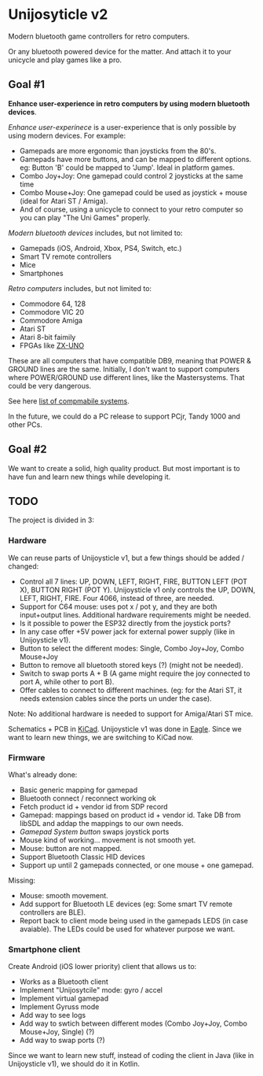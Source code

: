 # Unijosyticle v2

Modern bluetooth game controllers for retro computers.

Or any bluetooth powered device for the matter. And attach it to your unicycle and play games like a pro.

## Goal #1

**Enhance user-experience in retro computers by using modern bluetooth devices**.

*Enhance user-experinece* is a user-experience that is only possible by using modern devices. For example:

-  Gamepads are more ergonomic than joysticks from the 80's.
-  Gamepads have more buttons, and can be mapped to different options. eg: Button 'B' could be mapped to 'Jump'. Ideal in platform games.
-  Combo Joy+Joy: One gamepad could control 2 joysticks at the same time
-  Combo Mouse+Joy: One gamepad could be used as joystick + mouse (ideal for Atari ST / Amiga).
-  And of course, using a unicycle to connect to your retro computer so you can play "The Uni Games" properly.

*Modern bluetooth devices* includes, but not limited to:

-  Gamepads (iOS, Android, Xbox, PS4, Switch, etc.)
-  Smart TV remote controllers
-  Mice
-  Smartphones

*Retro computers* includes, but not limited to:

-  Commodore 64, 128
-  Commodore VIC 20
-  Commodore Amiga
-  Atari ST
-  Atari 8-bit faimily
-  FPGAs like [ZX-UNO](http://zxuno.speccy.org/index_e.shtml)

These are all computers that have compatible DB9, meaning that POWER & GROUND lines are the same.
Initially, I don't want to support computers where POWER/GROUND use different lines, like the Mastersystems.
That could be very dangerous.

See here [list of compmabile systems](http://zxuno.speccy.org/index_e.shtml).

In the future, we could do a PC release to support PCjr, Tandy 1000 and other PCs.

## Goal #2

We want to create a solid, high quality product. But most important is to have fun and learn new things while developing it.

## TODO

The project is divided in 3:

### Hardware

We can reuse parts of Unijoysticle v1, but a few things should be added / changed:

-  Control all 7 lines: UP, DOWN, LEFT, RIGHT, FIRE, BUTTON LEFT (POT X), BUTTON RIGHT (POT Y).
   Unijoysticle v1 only controls the UP, DOWN, LEFT, RIGHT, FIRE. Four 4066, instead of three, are needed.
-  Support for C64 mouse: uses pot x / pot y, and they are both input+output lines.
   Additional hardware requirements might be needed.
-  Is it possible to power the ESP32 directly from the joystick ports?
-  In any case offer +5V power jack for external power supply (like in Unijoysticle v1).
-  Button to select the different modes: Single, Combo Joy+Joy, Combo Mouse+Joy
-  Button to remove all bluetooth stored keys (?) (might not be needed).
-  Switch to swap ports A + B (A game might require the joy connected to port A, while other to port B).
-  Offer cables to connect to different machines. (eg: for the Atari ST, it needs extension cables since the ports un under the case).

Note: No additional hardware is needed to support for Amiga/Atari ST mice.

Schematics + PCB in [KiCad](http://kicad-pcb.org/). Unijoysticle v1 was done in [Eagle](https://www.autodesk.com/products/eagle/overview). Since we want to learn new things, we are switching to KiCad now.


### Firmware

What's already done:

-  Basic generic mapping for gamepad
-  Bluetooth connect / reconnect working ok
-  Fetch product id + vendor id from SDP record
-  Gamepad: mappings based on product id + vendor id. Take DB from libSDL and addap the mappings to our own needs.
-  *Gamepad System button* swaps joystick ports
-  Mouse kind of working... movement is not smooth yet.
-  Mouse: button are not mapped.
-  Support Bluetooth Classic HID devices
-  Support up until 2 gamepads connected, or one mouse + one gamepad.

Missing:

-  Mouse: smooth movement.
-  Add support for Bluetooth LE devices (eg: Some smart TV remote controllers are BLE).
-  Report back to client mode being used in the gamepads LEDS (in case avaiable).
   The LEDs could be used for whatever purpose we want.

### Smartphone client

Create Android (iOS lower priority) client that allows us to:

-  Works as a Bluetooth client
-  Implement "Unijosytcile" mode: gyro / accel
-  Implement virtual gamepad
-  Implement Gyruss mode
-  Add way to see logs
-  Add way to swtich between different modes (Combo Joy+Joy, Combo Mouse+Joy, Single) (?)
-  Add way to swap ports (?)

Since we want to learn new stuff, instead of coding the client in Java (like in Unijoysticle v1), we should do it in Kotlin.
